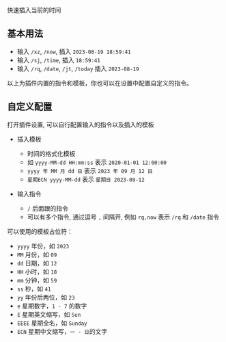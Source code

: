 快速插入当前的时间

## 基本用法

- 输入 `/xz`, `/now`, 插入 `2023-08-19 18:59:41`
- 输入 `/sj`, `/time`, 插入 `18:59:41`
- 输入 `/rq`, `/date`, `/jt`, `/today` 插入 `2023-08-19`

以上为插件内置的指令和模板，你也可以在设置中配置自定义的指令。

## 自定义配置

打开插件设置, 可以自行配置输入的指令以及插入的模板

- 插入模板

    - 时间的格式化模板
    - 如 `yyyy-MM-dd HH:mm:ss` 表示 `2020-01-01 12:00:00`
    - `yyyy 年 MM 月 dd 日` 表示 `2023 年 09 月 12 日`
    - `星期ECN yyyy-MM-dd` 表示 `星期日 2023-09-12`

- 输入指令

    - `/` 后面跟的指令
    - 可以有多个指令, 通过逗号 `,` 间隔开, 例如 `rq,now` 表示 `/rq` 和 `/date` 指令

可以使用的模板占位符：

- `yyyy` 年份，如 `2023`
- `MM` 月份，如 `09`
- `dd` 日期，如 `12`
- `HH` 小时，如 `18`
- `mm` 分钟，如 `59`
- `ss` 秒，如 `41`
- `yy` 年份后两位，如 `23`
- `e` 星期数字，`1 - 7` 的数字
- `E` 星期英文缩写，如 `Sun`
- `EEEE` 星期全名，如 `Sunday`
- `ECN` 星期中文缩写，`一 - 日`的文字
